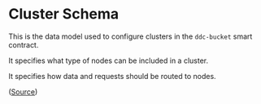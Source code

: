 
# Cluster Schema

This is the data model used to configure clusters in the `ddc-bucket` smart contract.

It specifies what type of nodes can be included in a cluster.

It specifies how data and requests should be routed to nodes.


([Source](https://github.com/Cerebellum-Network/ddc-schemas))


